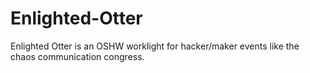 # Enlighted-Otter

Enlighted Otter is an OSHW worklight for hacker/maker events like the chaos communication congress.

